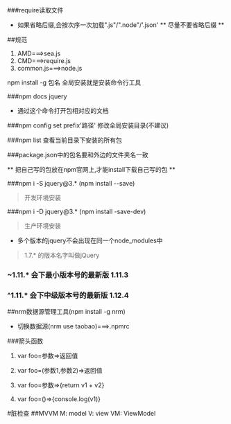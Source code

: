 ###require读取文件
* 如果省略后缀,会按次序一次加载".js"/".node"/'.json'
** 尽量不要省略后缀 **

##规范

1. AMD===>sea.js
2. CMD===>require.js
3. common.js===>node.js

npm install -g 包名  全局安装就是安装命令行工具

###npm docs jquery
* 通过这个命令打开包相对应的文档

###npm config set prefix'路径' 修改全局安装目录(不建议)

###npm list 查看当前目录下安装的所有包

###package.json中的包名要和外边的文件夹名一致

** 把自己写的包放在npm官网上,才能install下载自己写的包 **


###npm i -S jquery@3.*  (npm install --save)
> 开发环境安装

###npm i -D jquery@3.* (npm install -save-dev)
> 生产环境安装

* 多个版本的jquery不会出现在同一个node_modules中
> 1.7.* 的版本名字叫做jQuery

### ~1.11.* 会下最小版本号的最新版 1.11.3

### ^1.11.* 会下中级版本号的最新版 1.12.4

##nrm数据源管理工具(npm install -g nrm)
* 切换数据源(nrm use taobao)===>.npmrc

###箭头函数
1. var foo=参数=>返回值

2. var foo=(参数1,参数2)=>返回值

3. var foo=参数=>{return v1 + v2}

4. var foo=()=>{console.log(v1)}


#脏检查
##MVVM
M: model  V: view  VM: ViewModel





















